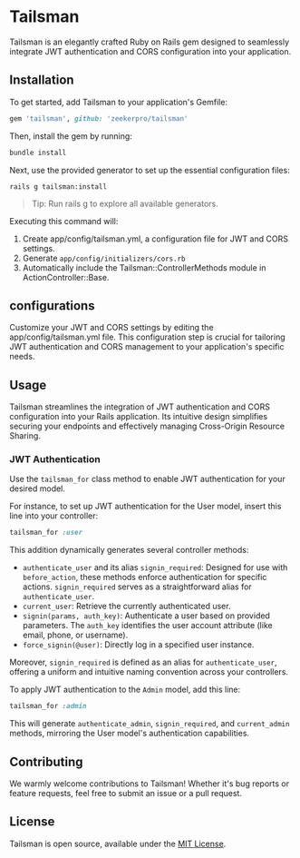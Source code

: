 # Tailsman

Tailsman is an elegantly crafted Ruby on Rails gem designed to seamlessly integrate JWT authentication and CORS configuration into your application.

## Installation

To get started, add Tailsman to your application's Gemfile:
```ruby
gem 'tailsman', github: 'zeekerpro/tailsman'
```

Then, install the gem by running:
```bash
bundle install
```

Next, use the provided generator to set up the essential configuration files:
```base
rails g tailsman:install
```
> Tip: Run rails g to explore all available generators.

Executing this command will:
1. Create app/config/tailsman.yml, a configuration file for JWT and CORS settings.
2. Generate `app/config/initializers/cors.rb`
3. Automatically include the Tailsman::ControllerMethods module in ActionController::Base.

## configurations
Customize your JWT and CORS settings by editing the app/config/tailsman.yml file. This configuration step is crucial for tailoring JWT authentication and CORS management to your application's specific needs.


## Usage
Tailsman streamlines the integration of JWT authentication and CORS configuration into your Rails application. Its intuitive design simplifies securing your endpoints and effectively managing Cross-Origin Resource Sharing.

### JWT Authentication

Use the `tailsman_for` class method to enable JWT authentication for your desired model.

For instance, to set up JWT authentication for the User model, insert this line into your controller:
``` ruby
tailsman_for :user
```

This addition dynamically generates several controller methods:

* `authenticate_user` and its alias `signin_required`: Designed for use with `before_action`, these methods enforce authentication for specific actions. `signin_required` serves as a straightforward alias for `authenticate_user`.
* `current_user`: Retrieve the currently authenticated user.
* `signin(params, auth_key)`: Authenticate a user based on provided parameters. The `auth_key` identifies the user account attribute (like email, phone, or username).
* `force_signin(@user)`: Directly log in a specified user instance.

Moreover, `signin_required` is defined as an alias for `authenticate_user`, offering a uniform and intuitive naming convention across your controllers.

To apply JWT authentication to the `Admin` model, add this line:

```ruby
tailsman_for :admin
```

This will generate `authenticate_admin`, `signin_required`, and `current_admin` methods, mirroring the User model's authentication capabilities.

## Contributing

We warmly welcome contributions to Tailsman! Whether it's bug reports or feature requests, feel free to submit an issue or a pull request.

## License

Tailsman is open source, available under the [MIT License](https://opensource.org/licenses/MIT).

